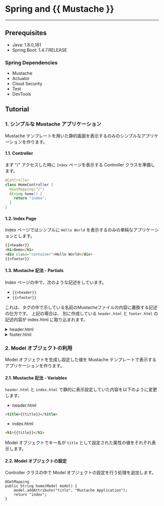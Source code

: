 # Spring and {{ Mustache }} 

---
## Prerequisites

- Java: 1.8.0_181
- Spring Boot: 1.4.7.RELEASE

### Spring Dependencies
- Mustache
- Actuator
- Cloud Security
- Test
- DevTools

## Tutorial
### 1. シンプルな Mustache アプリケーション

Mustache テンプレートを用いた静的画面を表示するのみのシンプルなアプリケーションを作ります。

#### 1.1. Controller

まず "/" アクセスした時に `Index` ページを表示する Controller クラスを準備します。

```java
@Controller
class HomeController {
  @GetMapping("/")
  String home() {
    return "index";
  }
}
```

#### 1.2. Index Page

Index ページではシンプルに `Hello World` を表示するのみの単純なアプリケーションとします。

```html
{{>header}}
<h1>Demo</h1>
<div class="container">Hello World</div>
{{>footer}}
```

#### 1.3. Mustache 記法 - Partials

Index ページの中で、次のような記述をしています。

- `{{>header}}`
- `{{>footer}}`

これは、タグの中で示している名前のMustacheファイルの内容に置換する記述の仕方です。
上記の場合は、 別に作成している `header.html` と `footer.html` の記述内容が index.html に取り込まれます。

<details><summary>header.html</summary>

```html
<!doctype html>
<html lang="en">
<head>
    <meta charset="utf-8" />
    <title>Demo Application</title>
    <meta name="description" content="" />
    <meta name="viewport" content="width=device-width" />
    <base href="/" />
    <link rel="stylesheet" type="text/css"
          href="/webjars/bootstrap/css/bootstrap.min.css" />
    <script type="text/javascript" src="/webjars/jquery/jquery.min.js"></script>
    <script type="text/javascript"
            src="/webjars/bootstrap/js/bootstrap.min.js"></script>
</head>
<body>
```
</details>

<details><summary>footer.html</summary>

```html
</body>
</html>
```
</details>

### 2. Model オブジェクトの利用

Model オブジェクトを生成し設定した値を Mustache テンプレートで表示するアプリケーションを作ります。

#### 2.1. Mustache 記法 - Variables

`header.html` と `index.html` で静的に表示設定していた内容を以下のように変更します。

- header.html

```html
<title>{{title}}</title>
```

- index.html

```html
<h1>{{title}}</h1>
```

Model オブジェクトでキー名が `title` として設定された属性の値をそれぞれ表示します。

#### 2.2. Model オブジェクトの設定

Controller クラスの中で Model オブジェクトの設定を行う処理を追加します。

```
@GetMapping
public String home(Model model) {
	model.addAttribute("title", "Mustache Application");
	return "index";
}
```
